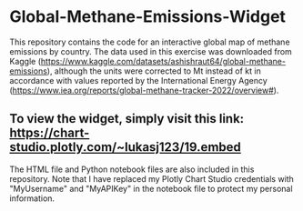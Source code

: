 # Global-Methane-Emissions-Widget

This repository contains the code for an interactive global map of methane emissions by country. 
The data used in this exercise was downloaded from Kaggle (https://www.kaggle.com/datasets/ashishraut64/global-methane-emissions), 
although the units were corrected to Mt instead of kt in accordance with values reported by the International Energy Agency (https://www.iea.org/reports/global-methane-tracker-2022/overview#).

## To view the widget, simply visit this link: https://chart-studio.plotly.com/~lukasj123/19.embed ##

The HTML file and Python notebook files are also included in this repository. 
Note that I have replaced my Plotly Chart Studio credentials with "MyUsername" and "MyAPIKey" in the notebook file to protect my personal information. 
